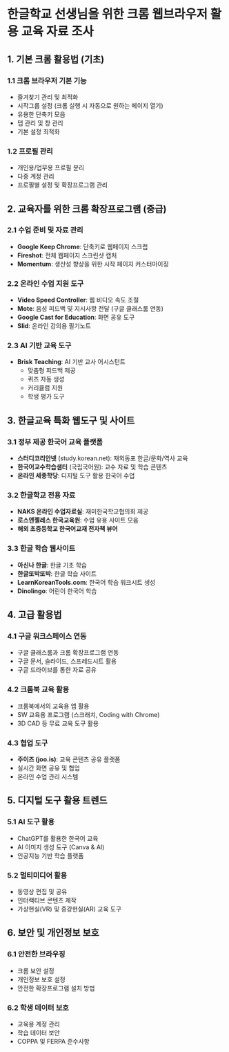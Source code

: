 # 한글학교 선생님을 위한 크롬 웹브라우저 활용 교육 자료 조사

## 1. 기본 크롬 활용법 (기초)

### 1.1 크롬 브라우저 기본 기능
- 즐겨찾기 관리 및 최적화
- 시작그룹 설정 (크롬 실행 시 자동으로 원하는 페이지 열기)
- 유용한 단축키 모음
- 탭 관리 및 창 관리
- 기본 설정 최적화

### 1.2 프로필 관리
- 개인용/업무용 프로필 분리
- 다중 계정 관리
- 프로필별 설정 및 확장프로그램 관리

## 2. 교육자를 위한 크롬 확장프로그램 (중급)

### 2.1 수업 준비 및 자료 관리
- **Google Keep Chrome**: 단축키로 웹페이지 스크랩
- **Fireshot**: 전체 웹페이지 스크린샷 캡처
- **Momentum**: 생산성 향상을 위한 시작 페이지 커스터마이징

### 2.2 온라인 수업 지원 도구
- **Video Speed Controller**: 웹 비디오 속도 조절
- **Mote**: 음성 피드백 및 지시사항 전달 (구글 클래스룸 연동)
- **Google Cast for Education**: 화면 공유 도구
- **Slid**: 온라인 강의용 필기노트

### 2.3 AI 기반 교육 도구
- **Brisk Teaching**: AI 기반 교사 어시스턴트
  - 맞춤형 피드백 제공
  - 퀴즈 자동 생성
  - 커리큘럼 지원
  - 학생 평가 도구

## 3. 한글교육 특화 웹도구 및 사이트

### 3.1 정부 제공 한국어 교육 플랫폼
- **스터디코리안넷** (study.korean.net): 재외동포 한글/문화/역사 교육
- **한국어교수학습샘터** (국립국어원): 교수 자료 및 학습 콘텐츠
- **온라인 세종학당**: 디지털 도구 활용 한국어 수업

### 3.2 한글학교 전용 자료
- **NAKS 온라인 수업자료실**: 재미한국학교협의회 제공
- **로스앤젤레스 한국교육원**: 수업 유용 사이트 모음
- **해외 초중등학교 한국어교재 전자책 뷰어**

### 3.3 한글 학습 웹사이트
- **아신나 한글**: 한글 기초 학습
- **한글또박또박**: 한글 학습 사이트
- **LearnKoreanTools.com**: 한국어 학습 워크시트 생성
- **Dinolingo**: 어린이 한국어 학습

## 4. 고급 활용법

### 4.1 구글 워크스페이스 연동
- 구글 클래스룸과 크롬 확장프로그램 연동
- 구글 문서, 슬라이드, 스프레드시트 활용
- 구글 드라이브를 통한 자료 공유

### 4.2 크롬북 교육 활용
- 크롬북에서의 교육용 앱 활용
- SW 교육용 프로그램 (스크래치, Coding with Chrome)
- 3D CAD 등 무료 교육 도구 활용

### 4.3 협업 도구
- **주이즈 (joo.is)**: 교육 콘텐츠 공유 플랫폼
- 실시간 화면 공유 및 협업
- 온라인 수업 관리 시스템

## 5. 디지털 도구 활용 트렌드

### 5.1 AI 도구 활용
- ChatGPT를 활용한 한국어 교육
- AI 이미지 생성 도구 (Canva & AI)
- 인공지능 기반 학습 플랫폼

### 5.2 멀티미디어 활용
- 동영상 편집 및 공유
- 인터랙티브 콘텐츠 제작
- 가상현실(VR) 및 증강현실(AR) 교육 도구

## 6. 보안 및 개인정보 보호

### 6.1 안전한 브라우징
- 크롬 보안 설정
- 개인정보 보호 설정
- 안전한 확장프로그램 설치 방법

### 6.2 학생 데이터 보호
- 교육용 계정 관리
- 학습 데이터 보안
- COPPA 및 FERPA 준수사항

